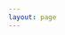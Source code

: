 ```yaml
---
layout: page
---
```

<script setup>
import {
  VPTeamPage,
  VPTeamPageTitle,
  VPTeamMembers,
  VPTeamPageSection,
} from 'vitepress/theme'

const coreMembers = [
  {
    avatar: 'https://avatars.githubusercontent.com/u/40727745',
    name: 'JohnserfSeed',
    title: '主创者',
    links: [
      { icon: 'github', link: 'https://github.com/Johnserf-Seed', ariaLabel: 'GitHub' },
      { icon: 'discord', link: 'https://discord.gg/3PhtPmgHf8', ariaLabel: 'Discord' },
    ],
    sponsor: "https://patreon.com/F2_pypi",
    actionText: "赞助"
  },
]

const partners = [
  {
    avatar: 'https://avatars.githubusercontent.com/in/29110',
    name: 'dependabot[bot]',
    title: '贡献者',
    links: [
      { icon: 'github', link: 'https://github.com/apps/dependabot', ariaLabel: 'GitHub Dependa Bot' },
    ]
  },
  {
    avatar: 'https://avatars.githubusercontent.com/in/57789',
    name: 'github-advanced-security[bot]',
    title: '贡献者',
    links: [
      { icon: 'github', link: 'https://github.com/apps/github-advanced-security', ariaLabel: 'Github Advanced Security' },
    ]
  },
  {
    avatar: 'https://avatars.githubusercontent.com/u/28860556',
    name: 'LRTFK',
    title: '贡献者',
    links: [
      { icon: 'github', link: 'https://github.com/LRTFK', ariaLabel: 'GitHub LRTFK' },
    ]
  },
]

const sponsors = [
  {},
]

</script>

<VPTeamPage>
  <VPTeamPageTitle>
    <template #title>
      开发团队
    </template>
    <template #lead>
      F2 的开发由一个自我团队指导，其中一些人将在下文中介绍。
    </template>
  </VPTeamPageTitle>
  <VPTeamMembers size="medium" :members="coreMembers" />

  <VPTeamPageSection>
    <template #title>贡献者</template>
    <template #lead>
      以下是为 F2 的发展做出贡献的部分贡献者。
    </template>
    <template #members>
      <VPTeamMembers size="small" :members="partners" />
    </template>
  </VPTeamPageSection>

  <VPTeamPageSection>
    <template #title>赞助者</template>
    <template #lead>
      以下是为 F2 的发展做出贡献的部分赞助者。
    </template>
    <template #members>
      <VPTeamMembers size="small" :members="sponsors" />
    </template>
   </VPTeamPageSection>
</VPTeamPage>